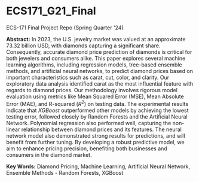 # ECS171_G21_Final

ECS-171 Final Project Repo (Spring Quarter '24)

**Abstract:** In 2023, the U.S. jewelry market was valued at an approximate 73.32 billion USD, with diamonds capturing a significant share. Consequently, accurate diamond price prediction of diamonds is critical for both jewelers and consumers alike. This paper explores several machine learning algorithms, including regression models, tree-based ensemble methods, and artificial neural networks, to predict diamond prices based on important characteristics such as carat, cut, color, and clarity. Our exploratory data analysis identified carat as the most influential feature with regards to diamond prices. Our methodology involves rigorous model evaluation using metrics like Mean Squared Error (MSE), Mean Absolute Error (MAE), and R-squared ($R^2$) on testing data. The experimental results indicate that *XGBoost* outperformed other models by achieving the lowest testing error, followed closely by Random Forests and the Artificial Neural Network. Polynomial regression also performed well, capturing the non-linear relationship between diamond prices and its features. The neural network model also demonstrated strong results for predictions, and will benefit from further tuning. By developing a robust predictive model, we aim to enhance pricing precision, benefiting both businesses and consumers in the diamond market.

**Key Words:** Diamond Pricing, Machine Learning, Artificial Neural Network, Ensemble Methods - Random Forests, XGBoost

